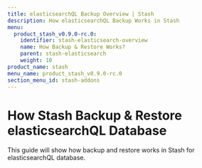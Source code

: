 ```yaml
---
title: elasticsearchQL Backup Overview | Stash
description: How elasticsearchQL Backup Works in Stash
menu:
  product_stash_v0.9.0-rc.0:
    identifier: stash-elasticsearch-overview
    name: How Backup & Restore Works?
    parent: stash-elasticsearch
    weight: 10
product_name: stash
menu_name: product_stash_v0.9.0-rc.0
section_menu_id: stash-addons
---
```



# How Stash Backup & Restore elasticsearchQL Database

This guide will show how backup and restore works in Stash for elasticsearchQL database.
